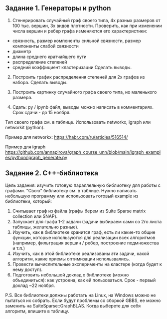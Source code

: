 ## Задание 1. Генераторы и python

1. Сгенерировать случайный граф своего типа, 4х разных размеров от 100 тыс. вершин, 3х видов плотности. Проверить, как при изменении числа вершин и ребер графа изменяются его характеристики:
- связность, размер компоненты сильной связности, размер компоненты слабой связности
- диаметр
- длина среднего кратчайшего пути 
- распределение степеней
- средний коэффициент кластеризации
Сделать выводы.
2. Построить график распределения степеней для 2х графов из набора. Сделать выводы.

3. Построить картинку случайного графа своего типа, но маленького размера. 

4. Сдать: py / ipynb файл, выводы можно написать в комментариях. Срок сдачи - до 15 ноября.

Тип своего графа см. в таблице. Использовать networkx, igraph или networkit (python).

Пример для networkx: https://habr.com/ru/articles/516514/ 

Пример для igraph https://github.com/annapirova/graph_course_unn/blob/main/igraph_examples/python/igraph_generate.py 


## Задание 2. С++-библиотека

Цель задания: изучить готовую параллельную библиотеку для работы с графами. "Свою" библиотеку см. в таблице. Нужно написать небольшую программу или использовать готовый example из библиотеки, который:
1. Считывает граф из файла (графы берем из Suite Sparse matrix collection или SNAP).
2. Запускает для графа 1-2 задачи (задачи выбираем сами со 2го листа таблицы, желательно разные).
3. Изучить, как в библиотеке хранится граф, есть ли какие-то общие функции, которые используются для реализации всех алгоритмов (например, фильтрация вершин / ребер, построение подмножества и т.п.)
4. Изучить, как в этой библиотеке реализованы эти задачи, какой алгоритм, какие приемы оптимизации использвались.
5. Провести вычислительные эксперименты на кластере (когда будет к нему доступ).
6. Подготовить небольшой доклад о библиотеке (можно объединиться): как устроена, как ей пользоваться. Срок - первый доклад ~22 ноября.

P.S. Все библиотеки должны работать на Linux, на Windows можно не пытаться их собрать. Если будут проблемы со сборкой GBBS, ее можно заменить на SuiteSparse::GraphBLAS. Когда выберете для себя алгоритм, впишите в таблицу.
